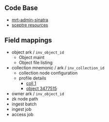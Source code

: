 ## Code Base
- [mrt-admin-sinatra](https://github.com/CDLUC3/mrt-admin-sinatra)
- [sceptre resources](https://github.com/CDLUC3/mrt-sceptre/tree/main/mrt-admin-sinatra)

## Field mappings
- object ark / `inv_object_id`
  - Object maint
  - Object file listing
- collection mnemonic / ark / `inv_collection_id`
  - collection node configuration
  - profile details
    - [coll 1](/queries/repository/collection?inv_collection_id=1)
    - [object 3477515](/queries/repository/object?inv_object_id=3477515)
- owner ark / `inv_object_id`
- zk node path
- ingest batch
- ingest job
- access job
